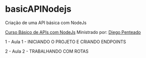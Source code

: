 # basicAPINodejs
Criação de uma API básica com NodeJs

[Curso Básico de APIs com NodeJs](https://www.udemy.com/curso-basico-de-apis-com-nodejs-express-mongodb/learn/v4/content)
Ministrado por: [Diego Penteado](https://github.com/dcpenteado)

1 - Aula 1 - INICIANDO O PROJETO E CRIANDO ENDPOINTS

2 - Aula 2 - TRABALHANDO COM ROTAS